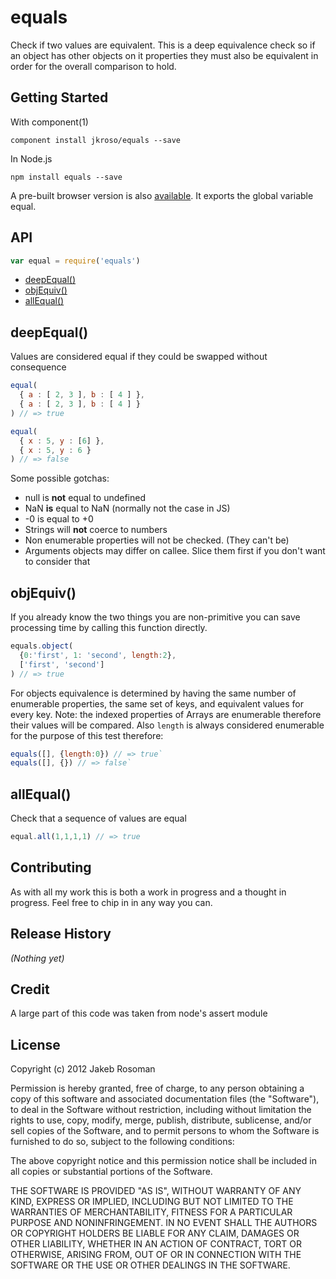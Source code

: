 # equals

Check if two values are equivalent. This is a deep equivalence check so if an object has other objects on it properties they must also be equivalent in order for the overall comparison to hold. 

## Getting Started

With component(1) 

`component install jkroso/equals --save`

In Node.js 

`npm install equals --save`

A pre-built browser version is also [available](https://raw.github.com/jkroso/equals/master/dist/equals.min.js). It exports the global variable equal. 

## API

```javascript
var equal = require('equals')
```
  - [deepEqual()](#deepequal)
  - [objEquiv()](#objequiv)
  - [allEqual()](#allequal)

## deepEqual()

  Values are considered equal if they could be swapped without consequence
  
```js
equal(
  { a : [ 2, 3 ], b : [ 4 ] },
  { a : [ 2, 3 ], b : [ 4 ] }
) // => true
```

    
```js
equal(
  { x : 5, y : [6] },
  { x : 5, y : 6 }
) // => false
```

    
  Some possible gotchas:
  
  - null is __not__ equal to undefined
  - NaN __is__ equal to NaN (normally not the case in JS)
  - -0 is equal to +0
  - Strings will __not__ coerce to numbers
  - Non enumerable properties will not be checked. (They can't be)
  - Arguments objects may differ on callee. Slice them first if you don't want to consider that

## objEquiv()

  If you already know the two things you are non-primitive you can save 
  processing time by calling this function directly.
  
```js
equals.object(
  {0:'first', 1: 'second', length:2},
  ['first', 'second']
) // => true
```

  
  For objects equivalence is determined by having the same number of 
  enumerable properties, the same set of keys, and equivalent values for 
  every key.
  Note: the indexed properties of Arrays are enumerable therefore their
  values will be compared. Also `length` is always considered enumerable
  for the purpose of this test therefore:
  
```js
equals([], {length:0}) // => true`
equals([], {}) // => false`
```

## allEqual()

  Check that a sequence of values are equal
  
```js
equal.all(1,1,1,1) // => true
```


## Contributing
As with all my work this is both a work in progress and a thought in progress. Feel free to chip in in any way you can.

## Release History
_(Nothing yet)_

## Credit
A large part of this code was taken from node's assert module

## License
Copyright (c) 2012 Jakeb Rosoman

Permission is hereby granted, free of charge, to any person
obtaining a copy of this software and associated documentation
files (the "Software"), to deal in the Software without
restriction, including without limitation the rights to use,
copy, modify, merge, publish, distribute, sublicense, and/or sell
copies of the Software, and to permit persons to whom the
Software is furnished to do so, subject to the following
conditions:

The above copyright notice and this permission notice shall be
included in all copies or substantial portions of the Software.

THE SOFTWARE IS PROVIDED "AS IS", WITHOUT WARRANTY OF ANY KIND,
EXPRESS OR IMPLIED, INCLUDING BUT NOT LIMITED TO THE WARRANTIES
OF MERCHANTABILITY, FITNESS FOR A PARTICULAR PURPOSE AND
NONINFRINGEMENT. IN NO EVENT SHALL THE AUTHORS OR COPYRIGHT
HOLDERS BE LIABLE FOR ANY CLAIM, DAMAGES OR OTHER LIABILITY,
WHETHER IN AN ACTION OF CONTRACT, TORT OR OTHERWISE, ARISING
FROM, OUT OF OR IN CONNECTION WITH THE SOFTWARE OR THE USE OR
OTHER DEALINGS IN THE SOFTWARE.

